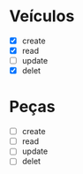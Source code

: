 # Veículos
- [x] create
- [x] read
- [ ] update
- [x] delet

# Peças
- [ ] create
- [ ] read
- [ ] update
- [ ] delet